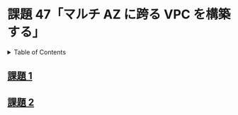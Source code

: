 # 課題 47「マルチ AZ に跨る VPC を構築する」

<!-- START doctoc generated TOC please keep comment here to allow auto update -->
<!-- DON'T EDIT THIS SECTION, INSTEAD RE-RUN doctoc TO UPDATE -->
<details>
<summary>Table of Contents</summary>

- [課題 1](#%E8%AA%B2%E9%A1%8C-1)
- [課題 2](#%E8%AA%B2%E9%A1%8C-2)

</details>
<!-- END doctoc generated TOC please keep comment here to allow auto update -->

## [課題 1](./task_1)

## [課題 2](./task_2)
